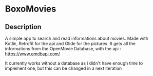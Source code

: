 # BoxoMovies

## Description

A simple app to search and read informations about movies.
Made with Kotlin, Retrofit for the api and Glide for the pictures.
It gets all the informations from the OpenMovie Database, with the api : https://www.omdbapi.com/ 

It currently works without a database as i didn't have enough time to implement one, but this can be changed in a next iteration
